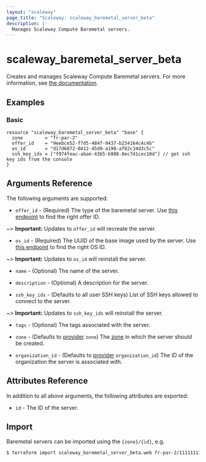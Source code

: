 ```yaml
---
layout: "scaleway"
page_title: "Scaleway: scaleway_baremetal_server_beta"
description: |-
  Manages Scaleway Compute Baremetal servers.
---
```


# scaleway_baremetal_server_beta

Creates and manages Scaleway Compute Baremetal servers. For more information, see [the documentation](https://developers.scaleway.com/en/products/baremetal/api).

## Examples
    
### Basic

```hcl
resource "scaleway_baremetal_server_beta" "base" {
  zone		  = "fr-par-2"
  offer_id    = "9eebce52-f7d5-484f-9437-b234164c4c4b"
  os_id       = "d17d6872-0412-45d9-a198-af82c34d3c5c"
  ssh_key_ids = ["f974feac-abae-4365-b988-8ec7d1cec10d"] // get ssh key ids from the console
}
```

## Arguments Reference

The following arguments are supported:

- `offer_id` - (Required) The type of the baremetal server.
Use [this endpoint](https://developers.scaleway.com/en/products/baremetal/api/#get-334154) to find the right offer ID.

~> **Important:** Updates to `offer_id` will recreate the server.

- `os_id` - (Required) The UUID of the base image used by the server.
Use [this endpoint](https://developers.scaleway.com/en/products/baremetal/api/#get-87598a) to find the right OS ID.

~> **Important:** Updates to `os_id` will reinstall the server.

- `name` - (Optional) The name of the server.

- `description` - (Optional) A description for the server.

- `ssh_key_ids` - (Defaults to all user SSH keys) List of SSH keys allowed to connect to the server.

~> **Important:** Updates to `ssh_key_ids` will reinstall the server.

- `tags` - (Optional) The tags associated with the server.

- `zone` - (Defaults to [provider](../index.html#zone) `zone`) The [zone](../guides/regions_and_zones.html#zones) in which the server should be created.

- `organization_id` - (Defaults to [provider](../index.html#organization_id) `organization_id`) The ID of the organization the server is associated with.


## Attributes Reference

In addition to all above arguments, the following attributes are exported:

- `id` - The ID of the server.

## Import

Baremetal servers can be imported using the `{zone}/{id}`, e.g.

```bash
$ terraform import scaleway_baremetal_server_beta.web fr-par-2/11111111-1111-1111-1111-111111111111
```

